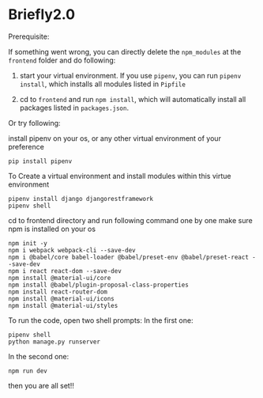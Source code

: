 # Briefly2.0

Prerequisite: 

If something went wrong, you can directly delete the `npm_modules` at the `frontend` folder and do following: 

1. start your virtual environment.  If you use `pipenv`, you can run `pipenv install`, which installs all modules listed in `Pipfile`

2. cd to `frontend` and run `npm install`, which will automatically install all packages listed in `packages.json`.


Or try following:

install pipenv on your os, or any other virtual environment of your preference
```
pip install pipenv
```
To Create a virtual environment and install modules within this virtue environment
```
pipenv install django djangorestframework
pipenv shell
```
cd to frontend directory and run following command one by one
make sure npm is installed on your os

```
npm init -y
npm i webpack webpack-cli --save-dev
npm i @babel/core babel-loader @babel/preset-env @babel/preset-react --save-dev
npm i react react-dom --save-dev
npm install @material-ui/core
npm install @babel/plugin-proposal-class-properties
npm install react-router-dom
npm install @material-ui/icons
npm install @material-ui/styles
```
To run the code, open two shell prompts:
In the first one:
```
pipenv shell
python manage.py runserver
```
In the second one:
```
npm run dev
```
then you are all set!!

